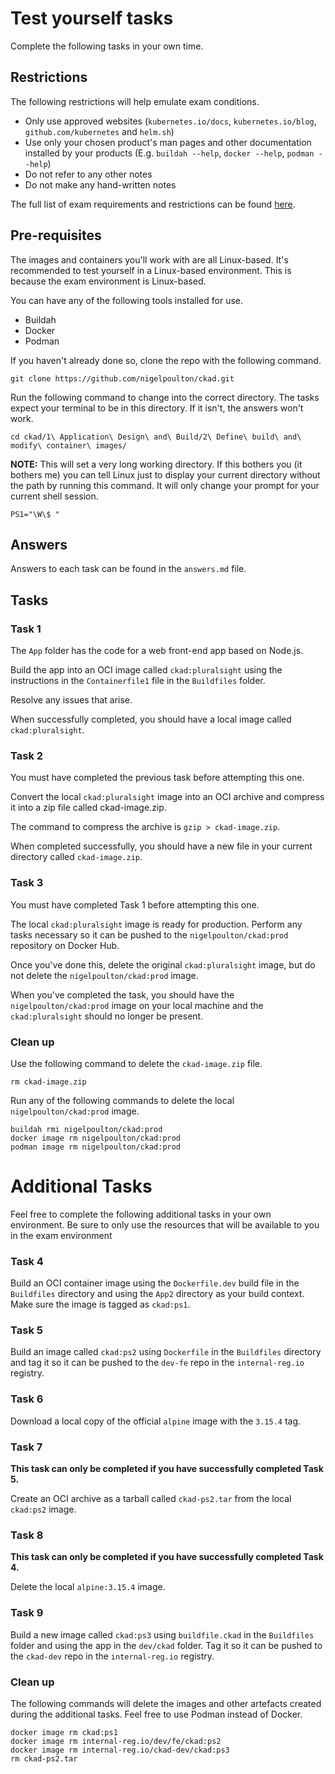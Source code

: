 # Test yourself tasks

Complete the following tasks in your own time.

## Restrictions

The following restrictions will help emulate exam conditions.

- Only use approved websites (`kubernetes.io/docs`, `kubernetes.io/blog`, `github.com/kubernetes` and `helm.sh`)
- Use only your chosen product's man pages and other documentation installed by your products (E.g. `buildah --help`, `docker --help`, `podman --help`)
- Do not refer to any other notes
- Do not make any hand-written notes

The full list of exam requirements and restrictions can be found [here](https://docs.linuxfoundation.org/tc-docs/certification/lf-handbook2/exam-rules-and-policies).

## Pre-requisites

The images and containers you'll work with are all Linux-based. It's recommended to test yourself in a Linux-based environment. This is because the exam environment is Linux-based.

You can have any of the following tools installed for use.

- Buildah
- Docker
- Podman

If you haven't already done so, clone the repo with the following command.

```
git clone https://github.com/nigelpoulton/ckad.git
```

Run the following command to change into the correct directory. The tasks expect your terminal to be in this directory. If it isn't, the answers won't work.

```
cd ckad/1\ Application\ Design\ and\ Build/2\ Define\ build\ and\ modify\ container\ images/
```

**NOTE:** This will set a very long working directory. If this bothers you (it bothers me) you can tell Linux just to display your current directory without the path by running this command. It will only change your prompt for your current shell session.

```
PS1="\W\$ "
```

## Answers

Answers to each task can be found in the `answers.md` file.

## Tasks

### Task 1

The `App` folder has the code for a web front-end app based on Node.js.

Build the app into an OCI image called `ckad:pluralsight` using the instructions in the `Containerfile1` file in the `Buildfiles` folder.

Resolve any issues that arise.

When successfully completed, you should have a local image called `ckad:pluralsight`.

### Task 2

You must have completed the previous task before attempting this one.

Convert the local `ckad:pluralsight` image into an OCI archive and compress it into a zip file called ckad-image.zip. 

The command to compress the archive is `gzip > ckad-image.zip`.

When completed successfully, you should have a new file in your current directory called `ckad-image.zip`.

### Task 3

You must have completed Task 1 before attempting this one.

The local `ckad:pluralsight` image is ready for production. Perform any tasks necessary so it can be pushed to the `nigelpoulton/ckad:prod` repository on Docker Hub.

Once you've done this, delete the original `ckad:pluralsight` image, but do not delete the `nigelpoulton/ckad:prod` image.

When you've completed the task, you should have the `nigelpoulton/ckad:prod` image on your local machine and the `ckad:pluralsight` should no longer be present.

### Clean up

Use the following command to delete the `ckad-image.zip` file.

```
rm ckad-image.zip
```

Run any of the following commands to delete the local `nigelpoulton/ckad:prod` image.

```
buildah rmi nigelpoulton/ckad:prod
docker image rm nigelpoulton/ckad:prod
podman image rm nigelpoulton/ckad:prod
```


# Additional Tasks

Feel free to complete the following additional tasks in your own environment. Be sure to only use the resources that will be available to you in the exam environment

### Task 4

Build an OCI container image using the `Dockerfile.dev` build file in the `Buildfiles` directory and using the `App2` directory as your build context. Make sure the image is tagged as `ckad:ps1`.

### Task 5

Build an image called `ckad:ps2` using `Dockerfile` in the `Buildfiles` directory and tag it so it can be pushed to the `dev-fe` repo in the `internal-reg.io` registry.

### Task 6

Download a local copy of the official `alpine` image with the `3.15.4` tag.

### Task 7

**This task can only be completed if you have successfully completed Task 5.**

Create an OCI archive as a tarball called `ckad-ps2.tar` from the local `ckad:ps2` image.

### Task 8

**This task can only be completed if you have successfully completed Task 4.**

Delete the local `alpine:3.15.4` image.

### Task 9

Build a new image called `ckad:ps3` using `buildfile.ckad` in the `Buildfiles` folder and using the app in the `dev/ckad` folder. Tag it so it can be pushed to the `ckad-dev` repo in the `internal-reg.io` registry.

### Clean up

The following commands will delete the images and other artefacts created during the additional tasks. Feel free to use Podman instead of Docker.

```
docker image rm ckad:ps1
docker image rm internal-reg.io/dev/fe/ckad:ps2
docker image rm internal-reg.io/ckad-dev/ckad:ps3
rm ckad-ps2.tar
```
